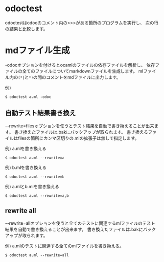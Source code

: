 
# odoctest

odoctestはodocのコメント内の>>>がある箇所のプログラムを実行し、
次の行の結果と比較します。

# mdファイル生成

-odocオプションを付けるとocamlのファイルの依存ファイルを解析し、
依存ファイルの全てのファイルについてmarkdownファイルを生成します。
mlファイル内の`(*|`と`*)`の間のコメントをmdファイルに出力します。

例)

```
$ odoctest a.ml -odoc
```

## 自動テスト結果書き換え

--rewrite=filesオプションを使うとテスト結果を自動で書き換えることが出来ます。
書き換えたファイルは.bakにバックアップが取られます。
書き換えるファイルはfilesの箇所にカンマ区切りの.mlの拡張子は無しで指定します。

例) a.mlを書き換える

```
$ odoctest a.ml --rewrite=a
```

例) b.mlを書き換える

```
$ odoctest a.ml --rewrite=b
```

例) a.mlとb.mlを書き換える

```
$ odoctest a.ml --rewrite=a,b
```

## rewrite all

--rewrite=allオプションを使うと全てのテストに関連するmlファイルのテスト結果を自動で書き換えることが出来ます。
書き換えたファイルは.bakにバックアップが取られます。

例) a.mlのテストに関連する全てのmlファイルを書き換える。

```
$ odoctest a.ml --rewrite=all
```